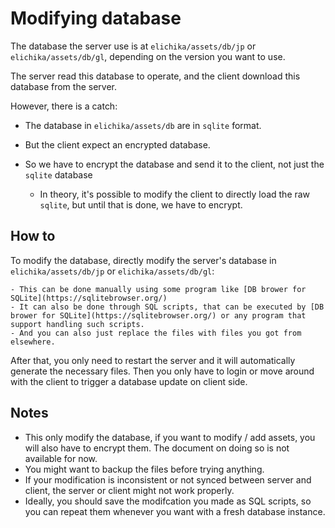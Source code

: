 # Modifying database
The database the server use is at `elichika/assets/db/jp` or `elichika/assets/db/gl`, depending on the version you want to use.

The server read this database to operate, and the client download this database from the server.

However, there is a catch:

- The database in `elichika/assets/db` are in `sqlite` format.
- But the client expect an encrypted database.
- So we have to encrypt the database and send it to the client, not just the `sqlite` database

    - In theory, it's possible to modify the client to directly load the raw `sqlite`, but until that is done, we have to encrypt.

## How to

To modify the database, directly modify the server's database in `elichika/assets/db/jp` or `elichika/assets/db/gl`:

    - This can be done manually using some program like [DB brower for SQLite](https://sqlitebrowser.org/)
    - It can also be done through SQL scripts, that can be executed by [DB brower for SQLite](https://sqlitebrowser.org/) or any program that support handling such scripts.
    - And you can also just replace the files with files you got from elsewhere.

After that, you only need to restart the server and it will automatically generate the necessary files. Then you only have to login or move around with the client to trigger a database update on client side.

## Notes

- This only modify the database, if you want to modify / add assets, you will also have to encrypt them. The document on doing so is not available for now.
- You might want to backup the files before trying anything.
- If your modification is inconsistent or not synced between server and client, the server or client might not work properly.
- Ideally, you should save the modifcation you made as SQL scripts, so you can repeat them whenever you want with a fresh database instance.